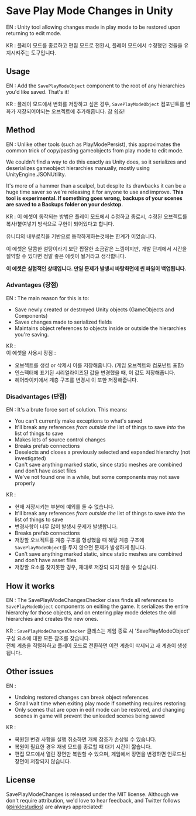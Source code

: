 # Save Play Mode Changes in Unity

EN :
Unity tool allowing changes made in play mode to be restored upon returning to edit mode.

KR :
플레이 모드를 종료하고 편집 모드로 전환시, 플레이 모드에서 수정했던 것들을 유지시켜주는 도구입니다.

## Usage

EN : 
Add the `SavePlayModeObject` component to the root of any hierarchies you'd like saved. That's it!
  
KR :
플레이 모드에서 변화를 저장하고 싶은 경우, `SavePlayModeObject` 컴포넌트를 변화가 저장되어야되는 오브젝트에 추가해줍니다. 참 쉽죠!

## Method

EN : 
Unlike other tools (such as PlayModePersist), this approximates the common trick of copy/pasting gameobjects from play mode to edit mode. 

We couldn't find a way to do this exactly as Unity does, so it serializes and deserializes gameobject hierarchies manually, mostly using UnityEngine.JSONUtility.

It's more of a hammer than a scalpel, but despite its drawbacks it can be a huge time saver so we're releasing it for anyone to use and improve.
**This tool is experimental. If something goes wrong, backups of your scenes are saved to a Backups folder on your desktop.**

KR :
이 에셋이 동작되는 방법은 플레이 모드에서 수정하고 종료시, 수정된 오브젝트를 복사/붙여넣기 방식으로 구현이 되어있다고 합니다.

유니티의 내부로직을 기반으로 동작하게하는것에는 한계가 이었습니다.

이 에셋은 달콤한 설탕이라기 보단 짭잘한 소금같은 느낌이지만, 개발 단계에서 시간을 절약할 수 있다면 정말 좋은 에셋이 될거라고 생각합니다.

**이 에셋은 실험적인 상태입니다. 만일 문제가 발생시 바탕화면에 씬 파일이 백업됩니다.**

### Advantages (장점)

EN : 
The main reason for this is to:
- Save newly created or destroyed Unity objects (GameObjects and Components)
- Saves changes made to serialized fields
- Maintains object references _to_ objects inside or outside the hierarchies you're saving.

KR :  
이 에셋을 사용시 장점 :  
- 오브젝트를 생성 or 삭제시 이를 저장해줍니다. (게임 오브젝트와 컴포넌트 포함)
- 인스펙터에 표기된 시리얼라이즈된 값을 변경했을 때, 이 값도 저장해줍니다.  
- 헤어라이키에서 계층 구조를 변경시 이 또한 저장해줍니다.  


### Disadvantages (단점)

EN : 
It's a brute force sort of solution. This means:
- You can't currently make exceptions to what's saved
- It'll break any references _from outside the_ list of things to save _into_ the list of things to save
- Makes lots of source control changes
- Breaks prefab connections
- Deselects and closes a previously selected and expanded hierarchy (not investigated)
- Can't save anything marked static, since static meshes are combined and don’t have asset files
- We've not found one in a while, but some components may not save properly

KR :
- 현재 저장시키는 부분에 예외를 둘 수 없습니다.
- It'll break any references _from outside the_ list of things to save _into_ the list of things to save
- 변경사항이 너무 많이 발생시 문제가 발생합니다.
- Breaks prefab connections
- 저장할 오브젝트를 계층 구조를 형성했을 때 해당 계층 구조에 `SavePlayModeObject`를 두지 않으면 문제가 발생하게 됩니다.
- Can't save anything marked static, since static meshes are combined and don’t have asset files
- 저장할 요소를 찾지못한 경우, 재대로 저장되 되지 않을 수 있습니다.


## How it works

EN :
The SavePlayModeChangesChecker class finds all references to `SavePlayModeObject` components on exiting the game. It serializes the entire hierarchy for those objects, and on entering play mode deletes the old hierarchies and creates the new ones.

KR :
`SavePlayModeChangesChecker` 클래스는 게임 종료 시 'SavePlayModeObject' 구성 요소에 대한 모든 참조를 찾습니다.  
전체 계층을 직렬화하고 플레이 모드로 전환하면 이전 계층이 삭제되고 새 계층이 생성됩니다.

## Other issues

EN :
- Undoing restored changes can break object references
- Small wait time when exiting play mode if something requires restoring
- Only scenes that are open in edit mode can be restored, and changing scenes in game will prevent the unloaded scenes being saved

KR :
- 복원된 변경 사항을 실행 취소하면 개체 참조가 손상될 수 있습니다.
- 복원이 필요한 경우 재생 모드를 종료할 때 대기 시간이 짧습니다.
- 편집 모드에서 열린 장면만 복원할 수 있으며, 게임에서 장면을 변경하면 언로드된 장면이 저장되지 않습니다.

## License

SavePlayModeChanges is released under the MIT license. Although we don't require attribution, we'd love to hear feedback, and Twitter follows ([@inklestudios](https://twitter.com/inklestudios)) are always appreciated!
